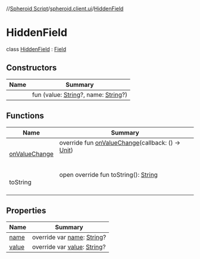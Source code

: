 //[Spheroid Script](../../index.md)/[spheroid.client.ui](../index.md)/[HiddenField](index.md)



# HiddenField  
 class [HiddenField](index.md) : [Field](../-field/index.md)   


## Constructors  
  
|  Name|  Summary| 
|---|---|
| [<init>](-init-.md)|  fun [<init>](-init-.md)(value: [String](../../spheroid/-string/index.md)?, name: [String](../../spheroid/-string/index.md)?)   <br>


## Functions  
  
|  Name|  Summary| 
|---|---|
| [onValueChange](../-field/on-value-change.md)| override fun [onValueChange](../-field/on-value-change.md)(callback: () -> [Unit](../../spheroid/-unit/index.md))  <br><br><br>
| toString| open override fun toString(): [String](../../spheroid/-string/index.md)  <br><br><br>


## Properties  
  
|  Name|  Summary| 
|---|---|
| [name](index.md#spheroid.client.ui/HiddenField/name/#/PointingToDeclaration/)|  override var [name](index.md#spheroid.client.ui/HiddenField/name/#/PointingToDeclaration/): [String](../../spheroid/-string/index.md)?   <br>
| [value](index.md#spheroid.client.ui/HiddenField/value/#/PointingToDeclaration/)|  override var [value](index.md#spheroid.client.ui/HiddenField/value/#/PointingToDeclaration/): [String](../../spheroid/-string/index.md)?   <br>

